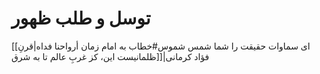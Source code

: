 # توسل و طلب ظهور
[[ای سماوات حقیقت را شما شمس شموس#خطاب به امام زمان أرواحنا فداه|قرنِ ظلمانیست این، کز غربِ عالم تا به شرق]]|فؤاد کرمانی